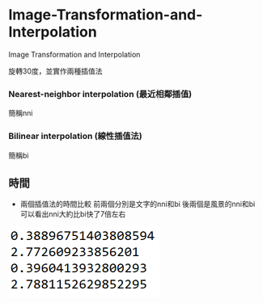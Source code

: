 [time]:https://github.com/bill41708/Image-Transformation-and-Interpolation/blob/master/Image%20Transformation%20and%20Interpolation/time.PNG
# Image-Transformation-and-Interpolation
Image Transformation and Interpolation

旋轉30度，並實作兩種插值法

### Nearest-neighbor interpolation (最近相鄰插值)
簡稱nni

### Bilinear interpolation (線性插值法)
簡稱bi


## 時間
* 兩個插值法的時間比較
前兩個分別是文字的nni和bi
後兩個是風景的nni和bi
可以看出nni大約比bi快了7倍左右

![time]
